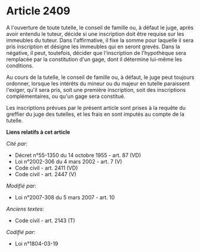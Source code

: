 # Article 2409

A l'ouverture de toute tutelle, le conseil de famille ou, à défaut le juge, après avoir entendu le tuteur, décide si une
inscription doit être requise sur les immeubles du tuteur. Dans l'affirmative, il fixe la somme pour laquelle il sera pris
inscription et désigne les immeubles qui en seront grevés. Dans la négative, il peut, toutefois, décider que l'inscription de
l'hypothèque sera remplacée par la constitution d'un gage, dont il détermine lui-même les conditions.

Au cours de la tutelle, le conseil de famille ou, à défaut, le juge peut toujours ordonner, lorsque les intérêts du mineur ou
du majeur en tutelle paraissent l'exiger, qu'il sera pris, soit une première inscription, soit des inscriptions
complémentaires, ou qu'un gage sera constitué.

Les inscriptions prévues par le présent article sont prises à la requête du greffier du juge des tutelles, et les frais en
sont imputés au compte de la tutelle.

**Liens relatifs à cet article**

_Cité par_:

  - Décret n°55-1350 du 14 octobre 1955 - art. 87 (VD)
  - Loi n°2002-306 du 4 mars 2002 - art. 7 (V)
  - Code civil - art. 2411 (VD)
  - Code civil - art. 2447 (V)

_Modifié par_:

  - Loi n°2007-308 du 5 mars 2007 - art. 10

_Anciens textes_:

  - Code civil - art. 2143 (T)

_Codifié par_:

  - Loi n°1804-03-19
